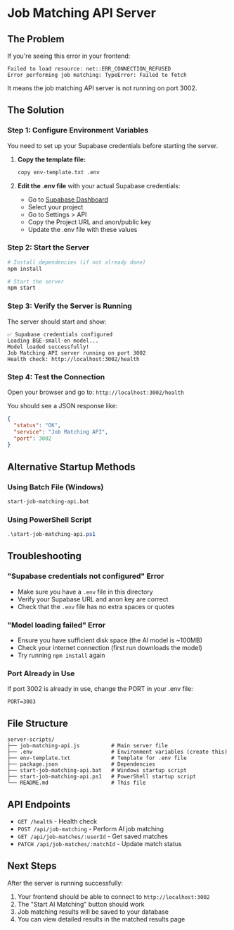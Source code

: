 # Job Matching API Server

## The Problem
If you're seeing this error in your frontend:
```
Failed to load resource: net::ERR_CONNECTION_REFUSED
Error performing job matching: TypeError: Failed to fetch
```

It means the job matching API server is not running on port 3002.

## The Solution

### Step 1: Configure Environment Variables
You need to set up your Supabase credentials before starting the server.

1. **Copy the template file:**
   ```bash
   copy env-template.txt .env
   ```

2. **Edit the .env file** with your actual Supabase credentials:
   - Go to [Supabase Dashboard](https://supabase.com/dashboard)
   - Select your project
   - Go to Settings > API
   - Copy the Project URL and anon/public key
   - Update the .env file with these values

### Step 2: Start the Server
```bash
# Install dependencies (if not already done)
npm install

# Start the server
npm start
```

### Step 3: Verify the Server is Running
The server should start and show:
```
✅ Supabase credentials configured
Loading BGE-small-en model...
Model loaded successfully!
Job Matching API server running on port 3002
Health check: http://localhost:3002/health
```

### Step 4: Test the Connection
Open your browser and go to: `http://localhost:3002/health`

You should see a JSON response like:
```json
{
  "status": "OK",
  "service": "Job Matching API",
  "port": 3002
}
```

## Alternative Startup Methods

### Using Batch File (Windows)
```bash
start-job-matching-api.bat
```

### Using PowerShell Script
```powershell
.\start-job-matching-api.ps1
```

## Troubleshooting

### "Supabase credentials not configured" Error
- Make sure you have a `.env` file in this directory
- Verify your Supabase URL and anon key are correct
- Check that the `.env` file has no extra spaces or quotes

### "Model loading failed" Error
- Ensure you have sufficient disk space (the AI model is ~100MB)
- Check your internet connection (first run downloads the model)
- Try running `npm install` again

### Port Already in Use
If port 3002 is already in use, change the PORT in your .env file:
```
PORT=3003
```

## File Structure
```
server-scripts/
├── job-matching-api.js          # Main server file
├── .env                         # Environment variables (create this)
├── env-template.txt             # Template for .env file
├── package.json                 # Dependencies
├── start-job-matching-api.bat   # Windows startup script
├── start-job-matching-api.ps1   # PowerShell startup script
└── README.md                    # This file
```

## API Endpoints

- `GET /health` - Health check
- `POST /api/job-matching` - Perform AI job matching
- `GET /api/job-matches/:userId` - Get saved matches
- `PATCH /api/job-matches/:matchId` - Update match status

## Next Steps
After the server is running successfully:
1. Your frontend should be able to connect to `http://localhost:3002`
2. The "Start AI Matching" button should work
3. Job matching results will be saved to your database
4. You can view detailed results in the matched results page
